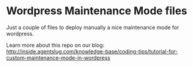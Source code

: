Wordpress Maintenance Mode files
==========================

Just a couple of files to deploy manually a nice maintenance mode for wordpress.

Learn more about this repo on our blog:
http://inside.agentslug.com/knowledge-base/coding-tips/tutorial-for-custom-maintenance-mode-in-wordpress
